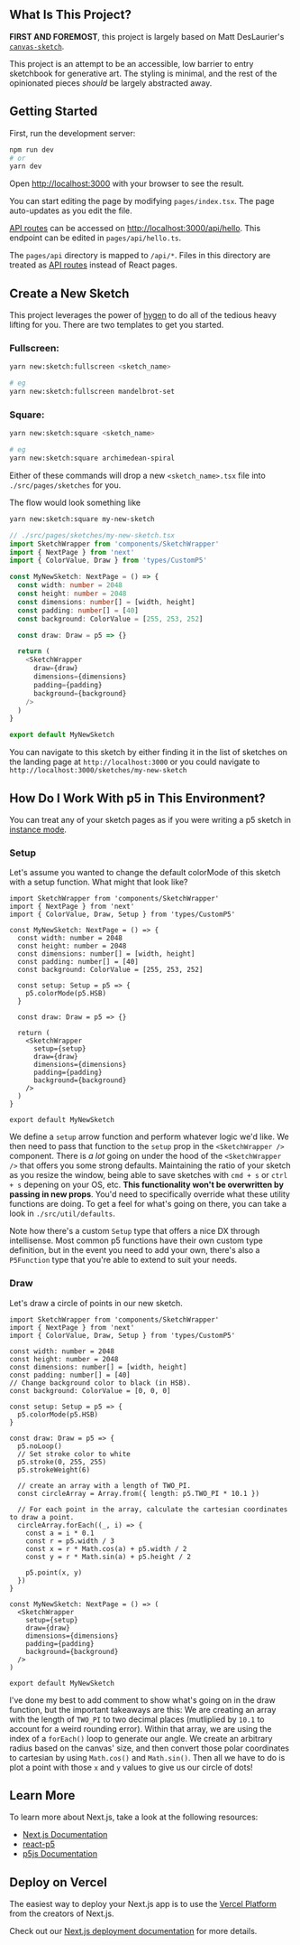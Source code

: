 ## What Is This Project?

**FIRST AND FOREMOST**, this project is largely based on Matt DesLaurier's [`canvas-sketch`](https://github.com/mattdesl/canvas-sketch). 

This project is an attempt to be an accessible, low barrier to entry sketchbook for generative art. The styling is minimal, and the rest of the opinionated pieces _should_ be largely abstracted away.

## Getting Started

First, run the development server:

```bash
npm run dev
# or
yarn dev
```

Open [http://localhost:3000](http://localhost:3000) with your browser to see the result.

You can start editing the page by modifying `pages/index.tsx`. The page auto-updates as you edit the file.

[API routes](https://nextjs.org/docs/api-routes/introduction) can be accessed on [http://localhost:3000/api/hello](http://localhost:3000/api/hello). This endpoint can be edited in `pages/api/hello.ts`.

The `pages/api` directory is mapped to `/api/*`. Files in this directory are treated as [API routes](https://nextjs.org/docs/api-routes/introduction) instead of React pages.

## Create a New Sketch

This project leverages the power of [hygen](https://www.hygen.io/) to do all of the tedious heavy lifting for you. There are two templates to get you started.

### Fullscreen:

```zsh
yarn new:sketch:fullscreen <sketch_name>

# eg
yarn new:sketch:fullscreen mandelbrot-set
```

### Square:

```zsh
yarn new:sketch:square <sketch_name>

# eg
yarn new:sketch:square archimedean-spiral
```

Either of these commands will drop a new `<sketch_name>.tsx` file into `./src/pages/sketches` for you.

The flow would look something like

```zsh
yarn new:sketch:square my-new-sketch
```

```ts
// ./src/pages/sketches/my-new-sketch.tsx
import SketchWrapper from 'components/SketchWrapper'
import { NextPage } from 'next'
import { ColorValue, Draw } from 'types/CustomP5'

const MyNewSketch: NextPage = () => {
  const width: number = 2048
  const height: number = 2048
  const dimensions: number[] = [width, height]
  const padding: number[] = [40]
  const background: ColorValue = [255, 253, 252]

  const draw: Draw = p5 => {}

  return (
    <SketchWrapper
      draw={draw}
      dimensions={dimensions}
      padding={padding}
      background={background}
    />
  )
}

export default MyNewSketch
```

You can navigate to this sketch by either finding it in the list of sketches on the landing page at `http://localhost:3000` or you could navigate to `http://localhost:3000/sketches/my-new-sketch`

## How Do I Work With p5 in This Environment?

You can treat any of your sketch pages as if you were writing a p5 sketch in [instance mode](https://www.youtube.com/watch?v=Su792jEauZg).

### Setup

Let's assume you wanted to change the default colorMode of this sketch with a setup function. What might that look like?

```tsx
import SketchWrapper from 'components/SketchWrapper'
import { NextPage } from 'next'
import { ColorValue, Draw, Setup } from 'types/CustomP5'

const MyNewSketch: NextPage = () => {
  const width: number = 2048
  const height: number = 2048
  const dimensions: number[] = [width, height]
  const padding: number[] = [40]
  const background: ColorValue = [255, 253, 252]

  const setup: Setup = p5 => {
    p5.colorMode(p5.HSB)
  }

  const draw: Draw = p5 => {}

  return (
    <SketchWrapper
      setup={setup}
      draw={draw}
      dimensions={dimensions}
      padding={padding}
      background={background}
    />
  )
}

export default MyNewSketch

```

We define a `setup` arrow function and perform whatever logic we'd like. We then need to pass that function to the `setup` prop in the `<SketchWrapper />` component. There is _a lot_ going on under the hood of the `<SketchWrapper />` that offers you some strong defaults. Maintaining the ratio of your sketch as you resize the window, being able to save sketches with `cmd + s` or `ctrl + s` depening on your OS, etc. **This functionality won't be overwritten by passing in new props**. You'd need to specifically override what these utility functions are doing. To get a feel for what's going on there, you can take a look in `./src/util/defaults`.

Note how there's a custom `Setup` type that offers a nice DX through intellisense. Most common p5 functions have their own custom type definition, but in the event you need to add your own, there's also a `P5Function` type that you're able to extend to suit your needs.

### Draw

Let's draw a circle of points in our new sketch.

```tsx
import SketchWrapper from 'components/SketchWrapper'
import { NextPage } from 'next'
import { ColorValue, Draw, Setup } from 'types/CustomP5'

const width: number = 2048
const height: number = 2048
const dimensions: number[] = [width, height]
const padding: number[] = [40]
// Change background color to black (in HSB).
const background: ColorValue = [0, 0, 0]

const setup: Setup = p5 => {
  p5.colorMode(p5.HSB)
}

const draw: Draw = p5 => {
  p5.noLoop()
  // Set stroke color to white
  p5.stroke(0, 255, 255)
  p5.strokeWeight(6)

  // create an array with a length of TWO_PI.
  const circleArray = Array.from({ length: p5.TWO_PI * 10.1 })

  // For each point in the array, calculate the cartesian coordinates to draw a point.
  circleArray.forEach((_, i) => {
    const a = i * 0.1
    const r = p5.width / 3
    const x = r * Math.cos(a) + p5.width / 2
    const y = r * Math.sin(a) + p5.height / 2

    p5.point(x, y)
  })
}

const MyNewSketch: NextPage = () => (
  <SketchWrapper
    setup={setup}
    draw={draw}
    dimensions={dimensions}
    padding={padding}
    background={background}
  />
)

export default MyNewSketch
```

I've done my best to add comment to show what's going on in the draw function, but the important takeaways are this: We are creating an array with the length of `TWO_PI` to two decimal places (mutliplied by `10.1` to account for a weird rounding error). Within that array, we are using the index of a `forEach()` loop to generate our angle. We create an arbitrary radius based on the canvas' size, and then convert those polar coordinates to cartesian by using `Math.cos()` and `Math.sin()`. Then all we have to do is plot a point with those `x` and `y` values to give us our circle of dots!

## Learn More

To learn more about Next.js, take a look at the following resources:

- [Next.js Documentation](https://nextjs.org/docs)
- [react-p5](https://github.com/Gherciu/react-p5)
- [p5js Documentation](https://p5js.org/reference/)

## Deploy on Vercel

The easiest way to deploy your Next.js app is to use the [Vercel Platform](https://vercel.com/new?utm_medium=default-template&filter=next.js&utm_source=create-next-app&utm_campaign=create-next-app-readme) from the creators of Next.js.

Check out our [Next.js deployment documentation](https://nextjs.org/docs/deployment) for more details.
